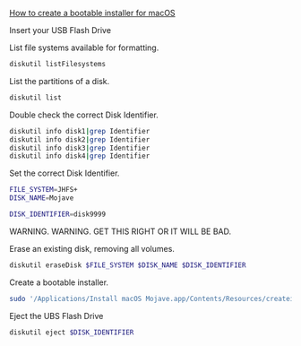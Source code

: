 

[How to create a bootable installer for macOS](https://support.apple.com/en-us/HT201372)

Insert your USB Flash Drive

List file systems available for formatting.

```bash
diskutil listFilesystems
```

List the partitions of a disk.

```bash
diskutil list
```

Double check the correct Disk Identifier.

```bash
diskutil info disk1|grep Identifier
diskutil info disk2|grep Identifier
diskutil info disk3|grep Identifier
diskutil info disk4|grep Identifier
```

Set the correct Disk Identifier.

```bash
FILE_SYSTEM=JHFS+
DISK_NAME=Mojave

DISK_IDENTIFIER=disk9999
```

WARNING. WARNING.  GET THIS RIGHT OR IT WILL BE BAD.

Erase an existing disk, removing all volumes.

```bash
diskutil eraseDisk $FILE_SYSTEM $DISK_NAME $DISK_IDENTIFIER
```

Create a bootable installer.

```bash
sudo '/Applications/Install macOS Mojave.app/Contents/Resources/createinstallmedia' --volume /Volumes/$DISK_NAME
```

Eject the UBS Flash Drive

```bash
diskutil eject $DISK_IDENTIFIER
```

